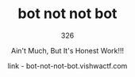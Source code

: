 <center>

<h1>bot not not bot</h1>

326

Ain't Much, But It's Honest Work!!! 

link - bot-not-not-bot.vishwactf.com

</center>